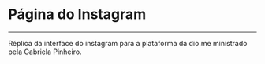 # Página do Instagram
---

Réplica da interface do instagram para a plataforma da dio.me ministrado pela Gabriela Pinheiro.
